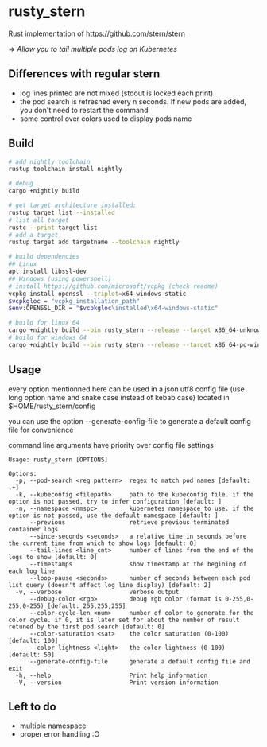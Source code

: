 # rusty_stern

Rust implementation of <https://github.com/stern/stern>

=> _Allow you to tail multiple pods log on Kubernetes_

## Differences with regular stern

- log lines printed are not mixed (stdout is locked each print)
- the pod search is refreshed every n seconds. If new pods are added, you don't need to restart the command
- some control over colors used to display pods name

## Build

```sh
# add nightly toolchain
rustup toolchain install nightly

# debug
cargo +nightly build

# get target architecture installed:
rustup target list --installed
# list all target
rustc --print target-list
# add a target
rustup target add targetname --toolchain nightly

# build dependencies
## Linux
apt install libssl-dev
## Windows (using powershell)
# install https://github.com/microsoft/vcpkg (check readme)
vcpkg install openssl --triplet=x64-windows-static
$vcpkgloc = "vcpkg_installation_path"
$env:OPENSSL_DIR = "$vcpkgloc\installed\x64-windows-static"

# build for linux 64
cargo +nightly build --bin rusty_stern --release --target x86_64-unknown-linux-gnu
# build for windows 64
cargo +nightly build --bin rusty_stern --release --target x86_64-pc-windows-msvc
```

## Usage

every option mentionned here can be used in a json utf8 config file (use long option name and snake case instead of kebab case) located in $HOME/rusty_stern/config

you can use the option --generate-config-file to generate a default config file for convenience

command line arguments have priority over config file settings

```text
Usage: rusty_stern [OPTIONS]

Options:
  -p, --pod-search <reg pattern>  regex to match pod names [default: .+]
  -k, --kubeconfig <filepath>     path to the kubeconfig file. if the option is not passed, try to infer configuration [default: ]
  -n, --namespace <nmspc>         kubernetes namespace to use. if the option is not passed, use the default namespace [default: ]
      --previous                  retrieve previous terminated container logs
      --since-seconds <seconds>   a relative time in seconds before the current time from which to show logs [default: 0]
      --tail-lines <line_cnt>     number of lines from the end of the logs to show [default: 0]
      --timestamps                show timestamp at the begining of each log line
      --loop-pause <seconds>      number of seconds between each pod list query (doesn't affect log line display) [default: 2]
  -v, --verbose                   verbose output
      --debug-color <rgb>         debug rgb color (format is 0-255,0-255,0-255) [default: 255,255,255]
      --color-cycle-len <num>     number of color to generate for the color cycle. if 0, it is later set for about the number of result retuned by the first pod search [default: 0]
      --color-saturation <sat>    the color saturation (0-100) [default: 100]
      --color-lightness <light>   the color lightness (0-100) [default: 50]
      --generate-config-file      generate a default config file and exit
  -h, --help                      Print help information
  -V, --version                   Print version information
```

## Left to do

- multiple namespace
- proper error handling :O
